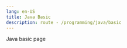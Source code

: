 ```yaml
---
lang: en-US
title: Java Basic
description: route - /programming/java/basic
---
```


Java basic page
